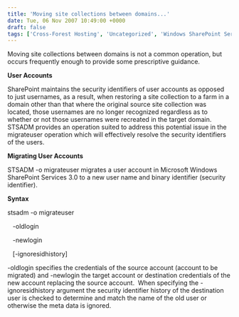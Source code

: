 ```yaml
---
title: 'Moving site collections between domains...'
date: Tue, 06 Nov 2007 10:49:00 +0000
draft: false
tags: ['Cross-Forest Hosting', 'Uncategorized', 'Windows SharePoint Services 3.0']
---
```


Moving site collections between domains is not a common operation, but occurs frequently enough to provide some prescriptive guidance. 

**User Accounts**

SharePoint maintains the security identifiers of user accounts as opposed to just usernames, as a result, when restoring a site collection to a farm in a domain other than that where the original source site collection was located, those usernames are no longer recognized regardless as to whether or not those usernames were recreated in the target domain.  STSADM provides an operation suited to address this potential issue in the migrateuser operation which will effectively resolve the security identifiers of the users.

**Migrating User Accounts**

STSADM -o migrateuser migrates a user account in Microsoft Windows SharePoint Services 3.0 to a new user name and binary identifier (security identifier).

**Syntax**

stsadm -o migrateuser

   -oldlogin <domainname>

   -newlogin <domainname>

   \[-ignoresidhistory\]

\-oldlogin specifies the credentials of the source account (account to be migrated) and -newlogin the target account or destination credentials of the new account replacing the source account.  When specifying the -ignoresidhistory argument the security identifier history of the destination user is checked to determine and match the name of the old user or otherwise the meta data is ignored.